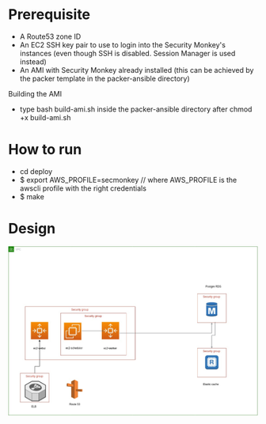 # Prerequisite
- A Route53 zone ID
- An EC2 SSH key pair to use to login into the Security Monkey's instances (even though SSH is disabled. Session Manager is used instead)
- An AMI with Security Monkey already installed (this can be achieved by the packer template in the packer-ansible directory)

Building the AMI

- type bash build-ami.sh inside the packer-ansible directory after chmod +x build-ami.sh

# How to run 
- cd deploy
- $ export AWS_PROFILE=secmonkey	// where AWS_PROFILE is the awscli profile with the right credentials
- $ make

# Design
![alt text](https://github.com/Eslamanwar/concourse-terraform/blob/master/testdata/terraform/secmonkey/secmonkey.jpg?raw=true)

